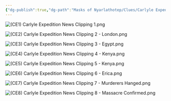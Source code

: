 ```yaml
---
{"dg-publish":true,"dg-path":"Masks of Nyarlathotep/Clues/Carlyle Expedition Papers.md","permalink":"/masks-of-nyarlathotep/clues/carlyle-expedition-papers/","tags":["TTRPG/Games/MoN"]}
---
```


![(CE1) Carlyle Expedition News Clipping 1.png](/img/user/z_Attachments/TTRPG/Masks%20of%20Nyarlathotep/Clues/Carlyle%20Expedition/(CE1)%20Carlyle%20Expedition%20News%20Clipping%201.png)

![(CE2) Carlyle Expedition News Clipping 2 - London.png](/img/user/z_Attachments/TTRPG/Masks%20of%20Nyarlathotep/Clues/Carlyle%20Expedition/(CE2)%20Carlyle%20Expedition%20News%20Clipping%202%20-%20London.png)

![(CE3) Carlyle Expedition News Clipping 3 - Egypt.png](/img/user/z_Attachments/TTRPG/Masks%20of%20Nyarlathotep/Clues/Carlyle%20Expedition/(CE3)%20Carlyle%20Expedition%20News%20Clipping%203%20-%20Egypt.png)

![(CE4) Carlyle Expedition News Clipping 4 - Kenya.png](/img/user/z_Attachments/TTRPG/Masks%20of%20Nyarlathotep/Clues/Carlyle%20Expedition/(CE4)%20Carlyle%20Expedition%20News%20Clipping%204%20-%20Kenya.png)

![(CE5) Carlyle Expedition News Clipping 5 - Kenya.png](/img/user/z_Attachments/TTRPG/Masks%20of%20Nyarlathotep/Clues/Carlyle%20Expedition/(CE5)%20Carlyle%20Expedition%20News%20Clipping%205%20-%20Kenya.png)

![(CE6) Carlyle Expedition News Clipping 6 - Erica.png](/img/user/z_Attachments/TTRPG/Masks%20of%20Nyarlathotep/Clues/Carlyle%20Expedition/(CE6)%20Carlyle%20Expedition%20News%20Clipping%206%20-%20Erica.png)

![(CE7) Carlyle Expedition News Clipping 7 - Murderers Hanged.png](/img/user/z_Attachments/TTRPG/Masks%20of%20Nyarlathotep/Clues/Carlyle%20Expedition/(CE7)%20Carlyle%20Expedition%20News%20Clipping%207%20-%20Murderers%20Hanged.png)

![(CE8) Carlyle Expedition News Clipping 8 - Massacre Confirmed.png](/img/user/z_Attachments/TTRPG/Masks%20of%20Nyarlathotep/Clues/Carlyle%20Expedition/(CE8)%20Carlyle%20Expedition%20News%20Clipping%208%20-%20Massacre%20Confirmed.png)
